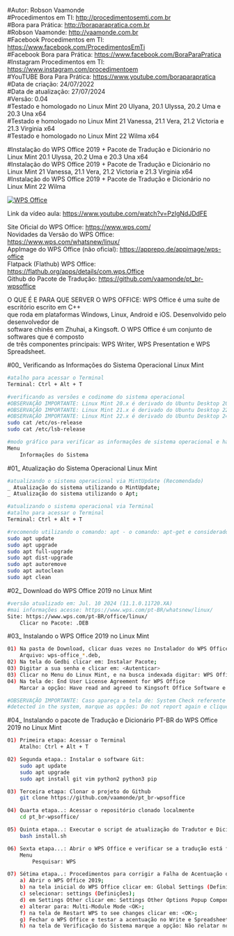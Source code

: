 #Autor: Robson Vaamonde<br>
#Procedimentos em TI: http://procedimentosemti.com.br<br>
#Bora para Prática: http://boraparapratica.com.br<br>
#Robson Vaamonde: http://vaamonde.com.br<br>
#Facebook Procedimentos em TI: https://www.facebook.com/ProcedimentosEmTi<br>
#Facebook Bora para Prática: https://www.facebook.com/BoraParaPratica<br>
#Instagram Procedimentos em TI: https://www.instagram.com/procedimentoem<br>
#YouTUBE Bora Para Prática: https://www.youtube.com/boraparapratica<br>
#Data de criação: 24/07/2022<br>
#Data de atualização: 27/07/2024<br>
#Versão: 0.04<br>
#Testado e homologado no Linux Mint 20 Ulyana, 20.1 Ulyssa, 20.2 Uma e 20.3 Una x64<br>
#Testado e homologado no Linux Mint 21 Vanessa, 21.1 Vera, 21.2 Victoria e 21.3 Virginia x64<br>
#Testado e homologado no Linux Mint 22 Wilma x64<br>

#Instalação do WPS Office 2019 + Pacote de Tradução e Dicionário no Linux Mint 20.1 Ulyssa, 20.2 Uma e 20.3 Una x64<br>
#Instalação do WPS Office 2019 + Pacote de Tradução e Dicionário no Linux Mint 21 Vanessa, 21.1 Vera, 21.2 Victoria e 21.3 Virginia x64<br>
#Instalação do WPS Office 2019 + Pacote de Tradução e Dicionário no Linux Mint 22 Wilma<br>

[![WPS Office](http://img.youtube.com/vi/PzIgNdJDdFE/0.jpg)](https://www.youtube.com/watch?v=PzIgNdJDdFE "WPS Office")

Link da vídeo aula: https://www.youtube.com/watch?v=PzIgNdJDdFE

Site Oficial do WPS Office: https://www.wps.com/<br>
Novidades da Versão do WPS Office: https://www.wps.com/whatsnew/linux/<br>
AppImage do WPS Office (não oficial): https://apprepo.de/appimage/wps-office<br>
Flatpack (Flathub) WPS Office: https://flathub.org/apps/details/com.wps.Office<br>
Github do Pacote de Tradução: https://github.com/vaamonde/pt_br-wpsoffice

O QUE É E PARA QUE SERVER O WPS OFFICE: WPS Office é uma suíte de escritório escrito em C++<br>
que roda em plataformas Windows, Linux, Android e iOS. Desenvolvido pelo desenvolvedor de<br>
software chinês em Zhuhai, a Kingsoft. O WPS Office é um conjunto de softwares que é composto<br>
de três componentes principais: WPS Writer, WPS Presentation e WPS Spreadsheet.

#00_ Verificando as Informações do Sistema Operacional Linux Mint<br>
```bash
#atalho para acessar o Terminal
Terminal: Ctrl + Alt + T

#verificando as versões e codinome do sistema operacional
#OBSERVAÇÃO IMPORTANTE: Linux Mint 20.x é derivado do Ubuntu Desktop 20.04.x Focal Fossa
#OBSERVAÇÃO IMPORTANTE: Linux Mint 21.x é derivado do Ubuntu Desktop 22.04.x Jammy Jellyfish
#OBSERVAÇÃO IMPORTANTE: Linux Mint 22.x é derivado do Ubuntu Desktop 24.04.x Noble Numbat
sudo cat /etc/os-release
sudo cat /etc/lsb-release

#modo gráfico para verificar as informações de sistema operacional e hardware
Menu
	Informações do Sistema
```

#01_ Atualização do Sistema Operacional Linux Mint<br>
```bash
#atualizando o sistema operacional via MintUpdate (Recomendado)
_ Atualização do sistema utilizando o MintUpdate;
_ Atualização do sistema utilizando o Apt;

#atualizando o sistema operacional via Terminal
#atalho para acessar o Terminal
Terminal: Ctrl + Alt + T

#recomendo utilizando o comando: apt - o comando: apt-get e considerado obsoleto
sudo apt update
sudo apt upgrade
sudo apt full-upgrade
sudo apt dist-upgrade
sudo apt autoremove
sudo apt autoclean
sudo apt clean
```

#02_ Download do WPS Office 2019 no Linux Mint<br>
```bash
#versão atualizado em: Jul. 10 2024 (11.1.0.11720.XA) 
#mai informações acesse: https://www.wps.com/pt-BR/whatsnew/linux/
Site: https://www.wps.com/pt-BR/office/linux/
	Clicar no Pacote: .DEB
```

#03_ Instalando o WPS Office 2019 no Linux Mint<br>
```bash
01) Na pasta de Download, clicar duas vezes no Instalador do WPS Office 2019;
	Arquivo: wps-office_*.deb,
02) Na tela do Gedbi clicar em: Instalar Pacote;
03) Digitar a sua senha e clicar em: <Autenticar>
03) Clicar no Menu do Linux Mint, e na busca indexada digitar: WPS Office
04) Na tela de: End User License Agreement for WPS Office
	Marcar a opção: Have read and agreed to Kingsoft Office Software e clicar em: <I Confirm>

#OBSERVAÇÃO IMPORTANTE: Caso apareça a tela de: System Check referente a: Problems below are
#detected in the system, marque as opções: Do not report again e clique em: <Close>
```

#04_ Instalando o pacote de Tradução e Dicionário PT-BR do WPS Office 2019 no Linux Mint<br>
```bash
01) Primeira etapa: Acessar o Terminal
	Atalho: Ctrl + Alt + T

02) Segunda etapa.: Instalar o software Git:
	sudo apt update
	sudo apt upgrade
	sudo apt install git vim python2 python3 pip

03) Terceira etapa: Clonar o projeto do Github
	git clone https://github.com/vaamonde/pt_br-wpsoffice

04) Quarta etapa..: Acessar o repositório clonado localmente
	cd pt_br-wpsoffice/

05) Quinta etapa..: Executar o script de atualização do Tradutor e Dicionário
	bash install.sh

06) Sexta etapa...: Abrir o WPS Office e verificar se a tradução está funcionando
	Menu
		Pesquisar: WPS

07) Sétima etapa..: Procedimentos para corrigir a Falha de Acentuação do WPS Office
	a) Abrir o WPS Office 2019;
	b) na tela inicial do WPS Office clicar em: Global Settings (Definições Globais);
	c) selecionar: settings (Definições);
	d) em Settings Other clicar em: Settings Other Options Popup Component;
	e) alterar para: Multi-Module Mode <OK>;
	f) na tela de Restart WPS to see changes clicar em: <OK>;
	g) Fechar o WPS Office e testar a acentuação no Write e Spreadsheets;
	h) na tela de Verificação do Sistema marque a opção: Não relatar novamente e <Close>
```